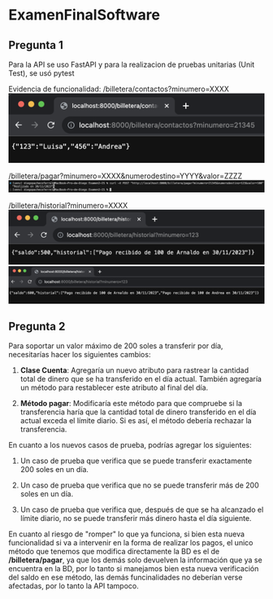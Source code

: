 # ExamenFinalSoftware

## Pregunta 1

Para la API se uso FastAPI y para la realizacion de pruebas unitarias (Unit Test), se usó pytest

Evidencia de funcionalidad:
/billetera/contactos?minumero=XXXX
![contactos](https://github.com/Diegospf12/ExamenFinalSoftware/blob/main/images/Captura%20de%20pantalla%202023-11-30%20a%20la(s)%2020.05.12.png)

/billetera/pagar?minumero=XXXX&numerodestino=YYYY&valor=ZZZZ
![pagar](https://github.com/Diegospf12/ExamenFinalSoftware/blob/main/images/Captura%20de%20pantalla%202023-11-30%20a%20la(s)%2020.05.45.png)

/billetera/historial?minumero=XXXX
![historial1](https://github.com/Diegospf12/ExamenFinalSoftware/blob/main/images/Captura%20de%20pantalla%202023-11-30%20a%20la(s)%2020.06.09.png)
![historial2](https://github.com/Diegospf12/ExamenFinalSoftware/blob/main/images/Captura%20de%20pantalla%202023-11-30%20a%20la(s)%2020.07.26.png)

## Pregunta 2

Para soportar un valor máximo de 200 soles a transferir por día, necesitarías hacer los siguientes cambios:

1. **Clase Cuenta**:
  Agregaría un nuevo atributo para rastrear la cantidad total de dinero que se ha transferido en el día actual. También agregaría un        método para restablecer este atributo al final del día.

3. **Método pagar**:
  Modificaría este método para que compruebe si la transferencia haría que la cantidad total de dinero transferido en el día actual         exceda el límite diario. Si es así, el método debería rechazar la transferencia.

En cuanto a los nuevos casos de prueba, podrías agregar los siguientes:

1. Un caso de prueba que verifica que se puede transferir exactamente 200 soles en un día.

2. Un caso de prueba que verifica que no se puede transferir más de 200 soles en un día.

3. Un caso de prueba que verifica que, después de que se ha alcanzado el límite diario, no se puede transferir más dinero hasta el día siguiente.

En cuanto al riesgo de "romper" lo que ya funciona, si bien esta nueva funcionalidad si va a intervenir en la forma de realizar los pagos, el unico método que tenemos que modifica directamente la BD es el de **/billetera/pagar**, ya que los demás solo devuelven la información que ya se encuentra en la BD, por lo tanto si manejamos bien esta nueva verificación del saldo en ese método, las demás funcinalidades no deberían verse afectadas, por lo tanto la API tampoco.
